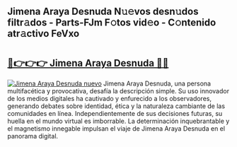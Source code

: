 ## Jimena Araya Desnuda N𝚞𝚎vos desn𝚞dos filtr𝚊dos - Parts-FJm F𝚘tos vid𝚎o - C𝚘ntenido atr𝚊ctivo FeVxo

# <h2><a href="http://mbch8gb.tromn.icu/?c=Jimena+Araya+Desnuda">🔗👉👉👉 Jimena Araya Desnuda 🔗🔗</a></h2>

[![Jimena Araya Desnuda nuevo](https://i.imgur.com/pEAQMta.gif)](http://mbch8gb.tromn.icu/?c=Jimena+Araya+Desnuda)
Jimena Araya Desnuda, una persona multifacética y provocativa, desafía la descripción simple. Su uso innovador de los medios digitales ha cautivado y enfurecido a los observadores, generando debates sobre identidad, ética y la naturaleza cambiante de las comunidades en línea. Independientemente de sus decisiones futuras, su huella en el mundo virtual es imborrable. La determinación inquebrantable y el magnetismo innegable impulsan el viaje de Jimena Araya Desnuda en el panorama digital.
